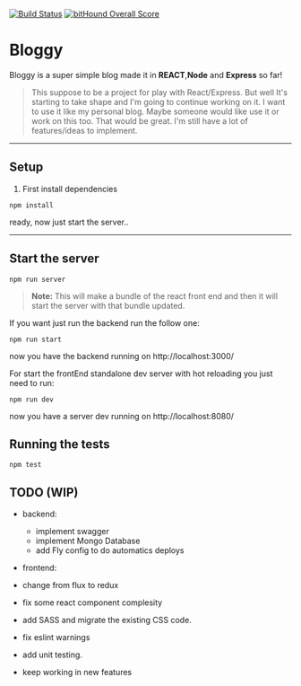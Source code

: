 [![Build Status](https://travis-ci.org/sfabrizio/bloggy.svg?branch=master)](https://travis-ci.org/sfabrizio/bloggy) [![bitHound Overall Score](https://www.bithound.io/github/sfabrizio/bloggy/badges/score.svg)](https://www.bithound.io/github/sfabrizio/bloggy)

# Bloggy


Bloggy is a super simple blog  made it in **REACT**,**Node** and **Express** so far!

>This suppose to be a project for play with React/Express. But well It's starting to take shape and I'm going to continue working on it. I want to use it like my personal blog. Maybe someone would like use it or work on this too. That would be great. I'm still have a lot of features/ideas to implement.

----------



Setup
-------------
1. First install dependencies
```
npm install
```

ready, now just start the server..

----------

Start the server
----------

```
npm run server
```

> **Note:**
>  This will make a bundle of the react front end and then it will start the server with that bundle updated.


If you want just run the backend run the follow one:

```
npm run start
```
now you have the backend running on http://localhost:3000/

For start the frontEnd standalone dev server with hot reloading you just need to run:

```
npm run dev
```

now you have a server dev running on http://localhost:8080/



Running the tests
----------

```npm test```


TODO (WIP)
--------

- backend:
  - implement swagger
  - implement Mongo Database
  - add Fly config to do automatics deploys

- frontend:
 - change from flux to redux
 - fix some react component complesity
 - add SASS and migrate the existing CSS code.

- fix eslint warnings
- add unit testing.

- keep working in new features
